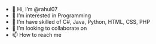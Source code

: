 - 👋 Hi, I’m @rahul07
- 👀 I’m interested in Programming
- 🌱 I’m have skilled of C#, Java, Python, HTML, CSS, PHP
- 💞️ I’m looking to collaborate on 
- 📫 How to reach me 

<!---
wrahool007/wrahool007 is a ✨ special ✨ repository because its `README.md` (this file) appears on your GitHub profile.
You can click the Preview link to take a look at your changes.
--->
